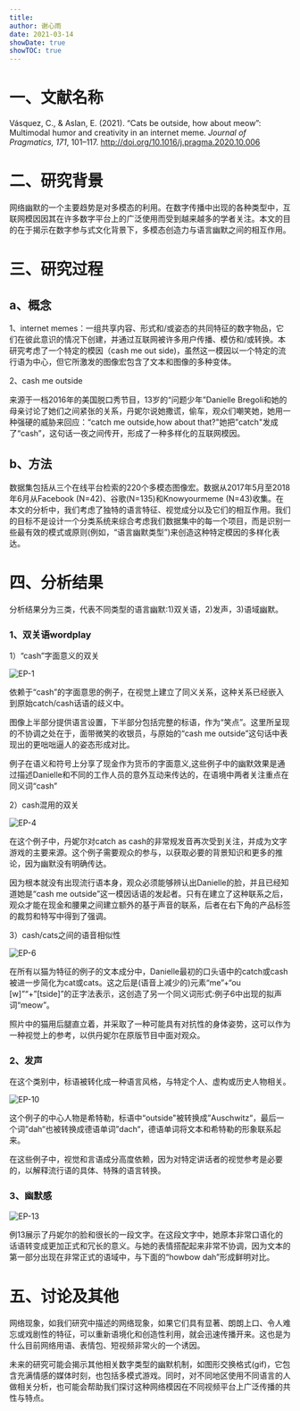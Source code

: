 ```yaml
---
title: 
author: 谢心雨
date: 2021-03-14
showDate: true
showTOC: true
---
```


# 一、文献名称

Vásquez, C., & Aslan, E. (2021). “Cats be outside, how about meow”: Multimodal humor and creativity in an internet meme. *Journal of Pragmatics, 171*, 101–117. http://doi.org/10.1016/j.pragma.2020.10.006 

# 二、研究背景

​		网络幽默的一个主要趋势是对多模态的利用。在数字传播中出现的各种类型中，互联网模因因其在许多数字平台上的广泛使用而受到越来越多的学者关注。本文的目的在于揭示在数字参与式文化背景下，多模态创造力与语言幽默之间的相互作用。

# 三、研究过程

## a、概念

1、internet memes：一组共享内容、形式和/或姿态的共同特征的数字物品，它们在彼此意识的情况下创建，并通过互联网被许多用户传播、模仿和/或转换。本研究考虑了一个特定的模因（cash me out side)，虽然这一模因以一个特定的流行语为中心，但它所激发的图像宏包含了文本和图像的多种变体。

2、cash me outside

来源于一档2016年的美国脱口秀节目，13岁的“问题少年”Danielle Bregoli和她的母亲讨论了她们之间紧张的关系，丹妮尔说她撒谎，偷车，观众们嘲笑她，她用一种强硬的威胁来回应：“catch me outside,how about that?"她把”catch"发成了“cash”，这句话一夜之间传开，形成了一种多样化的互联网模因。

## b、方法

​		数据集包括从三个在线平台检索的220个多模态图像宏。数据从2017年5月至2018年6月从Facebook (N=42)、谷歌(N=135)和Knowyourmeme (N=43)收集。在本文的分析中，我们考虑了独特的语言特征、视觉成分以及它们的相互作用。我们的目标不是设计一个分类系统来综合考虑我们数据集中的每一个项目，而是识别一些最有效的模式或原则(例如，“语言幽默类型”)来创造这种特定模因的多样化表达。

# 四、分析结果

分析结果分为三类，代表不同类型的语言幽默:1)双关语，2)发声，3)语域幽默。

### 1、双关语wordplay

1）“cash”字面意义的双关

![EP-1]()

依赖于“cash”的字面意思的例子，在视觉上建立了同义关系，这种关系已经嵌入到原始catch/cash话语的歧义中。

图像上半部分提供语言设置，下半部分包括完整的标语，作为“笑点”。这里所呈现的不协调之处在于，面带微笑的收银员，与原始的“cash me outside”这句话中表现出的更咄咄逼人的姿态形成对比。

例子在语义和符号上分享了现金作为货币的字面意义,这些例子中的幽默效果是通过描述Danielle和不同的工作人员的意外互动来传达的，在语境中两者关注重点在同义词“cash”

2）cash混用的双关

![EP-4]()

在这个例子中，丹妮尔对catch as cash的非常规发音再次受到关注，并成为文字游戏的主要来源。这个例子需要观众的参与，以获取必要的背景知识和更多的推论，因为幽默没有明确传达。

​		因为根本就没有出现流行语本身，观众必须能够辨认出Danielle的脸，并且已经知道她是“cash me outside”这一模因话语的发起者。只有在建立了这种联系之后，观众才能在现金和腰果之间建立额外的基于声音的联系，后者在右下角的产品标签的裁剪和特写中得到了强调。

3）cash/cats之间的语音相似性

![EP-6]()

在所有以猫为特征的例子的文本成分中，Danielle最初的口头语中的catch或cash被进一步简化为cat或cats。这之后是(语音上减少的)元素“me”+“ou [w]”“+”[tside]”的正字法表示，这创造了另一个同义词形式:例子6中出现的拟声词“meow”。

照片中的猫用后腿直立着，并采取了一种可能具有对抗性的身体姿势，这可以作为一种视觉上的参考，以供丹妮尔在原版节目中面对观众。

### 2、发声

在这个类别中，标语被转化成一种语言风格，与特定个人、虚构或历史人物相关。

![EP-10]()

这个例子的中心人物是希特勒，标语中“outside"被转换成”Auschwitz“，最后一个词”dah“也被转换成德语单词”dach“，德语单词将文本和希特勒的形象联系起来。

在这些例子中，视觉和言语成分高度依赖，因为对特定讲话者的视觉参考是必要的，以解释流行语的具体、特殊的语言转换。

### 3、幽默感

![EP-13]()

例13展示了丹妮尔的脸和很长的一段文字。在这段文字中，她原本非常口语化的话语转变成更加正式和冗长的意义。与她的表情搭配起来非常不协调，因为文本的第一部分出现在非常正式的语域中，与下面的“howbow dah”形成鲜明对比。

# 五、讨论及其他

网络现象，如我们研究中描述的网络现象，如果它们具有显著、朗朗上口、令人难忘或戏剧性的特征，可以重新语境化和创造性利用，就会迅速传播开来。这也是为什么目前网络用语、表情包、短视频非常火的一个诱因。

未来的研究可能会揭示其他相关数字类型的幽默机制，如图形交换格式(gif)，它包含充满情感的媒体时刻，也包括多模式游戏。同时，对不同地区使用不同语言的人做相关分析，也可能会帮助我们探讨这种网络模因在不同视频平台上广泛传播的共性与特点。